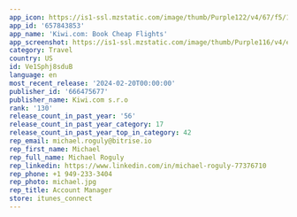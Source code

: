```yaml
---
app_icon: https://is1-ssl.mzstatic.com/image/thumb/Purple122/v4/67/f5/1a/67f51aaa-6ae0-b858-3e03-ffad6ef5ae51/AppIcon-0-0-1x_U007epad-0-85-220.png/1024x1024bb.png
app_id: '657843853'
app_name: 'Kiwi.com: Book Cheap Flights'
app_screenshot: https://is1-ssl.mzstatic.com/image/thumb/Purple116/v4/e4/1a/ff/e41aff4c-c65a-f5e3-d39e-cc06de972a63/8f091c31-cb39-432d-a89e-9c49c6e259c0_iPh_5_U002c5__U2013_A__U2013_EN_Master__U2013_20.png/1242x2688bb.png
category: Travel
country: US
id: Ve1Sphj8sduB
language: en
most_recent_release: '2024-02-20T00:00:00'
publisher_id: '666475677'
publisher_name: Kiwi.com s.r.o
rank: '130'
release_count_in_past_year: '56'
release_count_in_past_year_category: 17
release_count_in_past_year_top_in_category: 42
rep_email: michael.roguly@bitrise.io
rep_first_name: Michael
rep_full_name: Michael Roguly
rep_linkedin: https://www.linkedin.com/in/michael-roguly-77376710
rep_phone: +1 949-233-3404
rep_photo: michael.jpg
rep_title: Account Manager
store: itunes_connect
---
```

